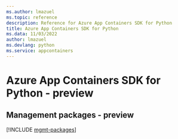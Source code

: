 ```yaml
---
ms.author: lmazuel
ms.topic: reference
description: Reference for Azure App Containers SDK for Python
title: Azure App Containers SDK for Python
ms.data: 11/03/2022
author: lmazuel
ms.devlang: python
ms.service: appcontainers
---
```

# Azure App Containers SDK for Python - preview

## Management packages - preview
[!INCLUDE [mgmt-packages](app-containers-mgmt-index.md)]
